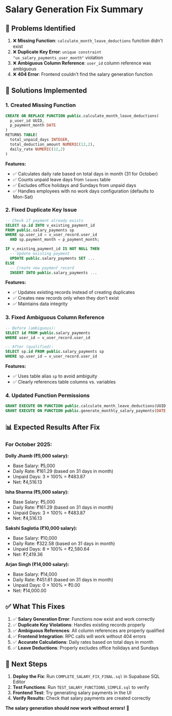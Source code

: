 # Salary Generation Fix Summary

## 🎯 **Problems Identified**

1. ❌ **Missing Function**: `calculate_month_leave_deductions` function didn't exist
2. ❌ **Duplicate Key Error**: `unique constraint "ux_salary_payments_user_month"` violation
3. ❌ **Ambiguous Column Reference**: `user_id` column reference was ambiguous
4. ❌ **404 Error**: Frontend couldn't find the salary generation function

## 🔧 **Solutions Implemented**

### **1. Created Missing Function**
```sql
CREATE OR REPLACE FUNCTION public.calculate_month_leave_deductions(
  p_user_id UUID,
  p_payment_month DATE
)
RETURNS TABLE(
  total_unpaid_days INTEGER,
  total_deduction_amount NUMERIC(12,2),
  daily_rate NUMERIC(12,2)
)
```

**Features:**
- ✅ Calculates daily rate based on total days in month (31 for October)
- ✅ Counts unpaid leave days from `leaves` table
- ✅ Excludes office holidays and Sundays from unpaid days
- ✅ Handles employees with no work days configuration (defaults to Mon-Sat)

### **2. Fixed Duplicate Key Issue**
```sql
-- Check if payment already exists
SELECT sp.id INTO v_existing_payment_id
FROM public.salary_payments sp
WHERE sp.user_id = v_user_record.user_id
  AND sp.payment_month = p_payment_month;

IF v_existing_payment_id IS NOT NULL THEN
  -- Update existing payment
  UPDATE public.salary_payments SET ...
ELSE
  -- Create new payment record
  INSERT INTO public.salary_payments ...
```

**Features:**
- ✅ Updates existing records instead of creating duplicates
- ✅ Creates new records only when they don't exist
- ✅ Maintains data integrity

### **3. Fixed Ambiguous Column Reference**
```sql
-- Before (ambiguous):
SELECT id FROM public.salary_payments
WHERE user_id = v_user_record.user_id

-- After (qualified):
SELECT sp.id FROM public.salary_payments sp
WHERE sp.user_id = v_user_record.user_id
```

**Features:**
- ✅ Uses table alias `sp` to avoid ambiguity
- ✅ Clearly references table columns vs. variables

### **4. Updated Function Permissions**
```sql
GRANT EXECUTE ON FUNCTION public.calculate_month_leave_deductions(UUID, DATE) TO authenticated;
GRANT EXECUTE ON FUNCTION public.generate_monthly_salary_payments(DATE, UUID) TO authenticated;
```

## 📊 **Expected Results After Fix**

### **For October 2025:**

**Dolly Jhamb (₹5,000 salary):**
- Base Salary: ₹5,000
- Daily Rate: ₹161.29 (based on 31 days in month)
- Unpaid Days: 3 × 100% = ₹483.87
- Net: ₹4,516.13

**Isha Sharma (₹5,000 salary):**
- Base Salary: ₹5,000
- Daily Rate: ₹161.29 (based on 31 days in month)
- Unpaid Days: 3 × 100% = ₹483.87
- Net: ₹4,516.13

**Sakshi Saglotia (₹10,000 salary):**
- Base Salary: ₹10,000
- Daily Rate: ₹322.58 (based on 31 days in month)
- Unpaid Days: 8 × 100% = ₹2,580.64
- Net: ₹7,419.36

**Arjan Singh (₹14,000 salary):**
- Base Salary: ₹14,000
- Daily Rate: ₹451.61 (based on 31 days in month)
- Unpaid Days: 0 × 100% = ₹0.00
- Net: ₹14,000.00

## ✅ **What This Fixes**

1. ✅ **Salary Generation Error**: Functions now exist and work correctly
2. ✅ **Duplicate Key Violations**: Handles existing records properly
3. ✅ **Ambiguous References**: All column references are properly qualified
4. ✅ **Frontend Integration**: RPC calls will work without 404 errors
5. ✅ **Accurate Calculations**: Daily rates based on total days in month
6. ✅ **Leave Deductions**: Properly excludes office holidays and Sundays

## 🎯 **Next Steps**

1. **Deploy the Fix**: Run `COMPLETE_SALARY_FIX_FINAL.sql` in Supabase SQL Editor
2. **Test Functions**: Run `TEST_SALARY_FUNCTIONS_SIMPLE.sql` to verify
3. **Frontend Test**: Try generating salary payments in the UI
4. **Verify Results**: Check that salary payments are created correctly

**The salary generation should now work without errors!** 🎯

